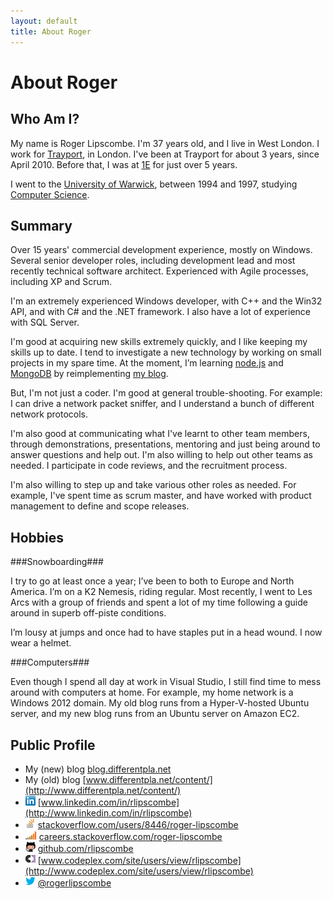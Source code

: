 ```yaml
---
layout: default
title: About Roger
---
```


About Roger
==

Who Am I?
--

My name is Roger Lipscombe. I'm 37 years old, and I live in West London. I work for [Trayport](http://trayport.com), in London. I've been at Trayport for about 3 years, since April 2010. Before that, I was at [1E](http://1e.com) for just over 5 years.

I went to the [University of Warwick](http://warwick.ac.uk/), between 1994 and 1997, studying [Computer Science](http://www.dcs.warwick.ac.uk/).

Summary
--

Over 15 years' commercial development experience, mostly on Windows. Several senior developer roles, including development lead and most recently technical software architect. Experienced with Agile processes, including XP and Scrum.

I'm an extremely experienced Windows developer, with C++ and the Win32 API, and with C# and the .NET framework. I also have a lot of experience with SQL Server.

I'm good at acquiring new skills extremely quickly, and I like keeping my skills up to date. I tend to investigate a new technology by working on small projects in my spare time. At the moment, I’m learning [node.js](http://nodejs.org/) and [MongoDB](http://www.mongodb.org/) by reimplementing [my blog](http://blog.differentpla.net/).

But, I'm not just a coder. I'm good at general trouble-shooting. For example: I can drive a network packet sniffer, and I understand a bunch of different network protocols.

I'm also good at communicating what I've learnt to other team members, through demonstrations, presentations, mentoring and just being around to answer questions and help out. I'm also willing to help out other teams as needed. I participate in code reviews, and the recruitment process.

I'm also willing to step up and take various other roles as needed. For example, I've spent time as scrum master, and have worked with product management to define and scope releases.

Hobbies
--

###Snowboarding###

I try to go at least once a year; I’ve been to both to Europe and North America. I’m on a K2 Nemesis, riding regular. Most recently, I went to Les Arcs with a group of friends and spent a lot of my time following a guide around in superb off-piste conditions.

I’m lousy at jumps and once had to have staples put in a head wound. I now wear a helmet.

###Computers###

Even though I spend all day at work in Visual Studio, I still find time to mess around with computers at home. For example, my home network is a Windows 2012 domain. My old blog runs from a Hyper-V-hosted Ubuntu server, and my new blog runs from an Ubuntu server on Amazon EC2.

Public Profile
--

* My (new) blog	[blog.differentpla.net](http://blog.differentpla.net)
* My (old) blog	[www.differentpla.net/content/](http://www.differentpla.net/content/)
* ![](images/LinkedIn_Logo16px.png) [www.linkedin.com/in/rlipscombe](http://www.linkedin.com/in/rlipscombe)
* ![](images/so-icon.png) [stackoverflow.com/users/8446/roger-lipscombe](http://stackoverflow.com/users/8446/roger-lipscombe)
* ![](images/careers-icon.png) [careers.stackoverflow.com/roger-lipscombe](http://careers.stackoverflow.com/roger-lipscombe)
* ![](images/github-icon.png) [github.com/rlipscombe](http://github.com/rlipscombe)
* ![](images/codeplex-icon.png) [www.codeplex.com/site/users/view/rlipscombe](http://www.codeplex.com/site/users/view/rlipscombe)
* ![](images/twitter-icon.png) [@rogerlipscombe](https://twitter.com/rogerlipscombe)
